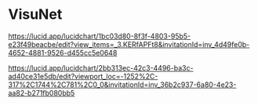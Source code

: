 # VisuNet
https://lucid.app/lucidchart/1bc03d80-8f3f-4803-95b5-e23f49beacbe/edit?view_items=_3.KERfAPFt8&invitationId=inv_4d49fe0b-4652-4881-9526-d455cc5e0648

https://lucid.app/lucidchart/2bb313ec-42c3-4496-ba3c-ad40ce31e5db/edit?viewport_loc=-1252%2C-317%2C1744%2C781%2C0_0&invitationId=inv_36b2c937-6a80-4e23-aa82-b271fb080bb5

